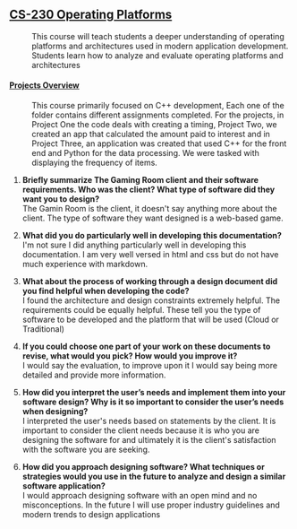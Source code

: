 ## <u>CS-230 Operating Platforms</u>
<dd>This course will teach students a deeper understanding of operating platforms and architectures used in modern application development.  Students learn how to analyze and evaluate operating platforms and architectures</dd>

<dl>
    <dt><h4><u>Projects Overview</u></h4></dt>
    <dd>This course primarily focused on C++ development, Each one of the folder contains different assignments completed.  For the projects, in Project One the code deals with creating a timing, Project Two, we created an app that calculated the amount paid to interest and in Project Three, an application was created that used C++ for the front end and Python for the data processing.  We were tasked with displaying the frequency of items. </dd>
</dl>

1.  <b>Briefly summarize The Gaming Room client and their software requirements. Who was the client? What type of software did they want you to design?</b>
    <br />The Gamin Room is the client, it doesn't say anything more about the client.  The type of software they want designed is a web-based game.<br />
    
2.  <b>What did you do particularly well in developing this documentation?</b>
     <br />I'm not sure I did anything particularly well in developing this documentation.  I am very well versed in html and css but do not have much experience with markdown.<br />
     
3.  <b>What about the process of working through a design document did you find helpful when developing the code?</b>
    <br />I found the architecture and design constraints extremely helpful.  The requirements could be equally helpful.  These tell you the type of software to be developed and the platform that will be used (Cloud or Traditional)<br />
    
4.  <b>If you could choose one part of your work on these documents to revise, what would you pick? How would you improve it?</b>
    <br />I would say the evaluation, to improve upon it I would say being more detailed and provide more information.<br />
    
5.  <b>How did you interpret the user’s needs and implement them into your software design? Why is it so important to consider the user’s needs when designing?</b>
    <br />I interpreted the user's needs based on statements by the client.  It is important to consider the client needs because it is who you are designing the software for and ultimately it is the client's satisfaction with the software you are seeking.<br />
    
6.  <b>How did you approach designing software? What techniques or strategies would you use in the future to analyze and design a similar software application?</b>
    <br />I would approach designing software with an open mind and no misconceptions.  In the future I will use proper industry guidelines and modern trends to design applications
